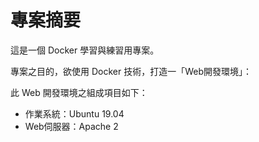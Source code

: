 # 專案摘要

這是一個 Docker 學習與練習用專案。

專案之目的，欲使用 Docker 技術，打造一「Web開發環境」：

此 Web 開發環境之組成項目如下：
 - 作業系統：Ubuntu 19.04
 - Web伺服器：Apache 2 
